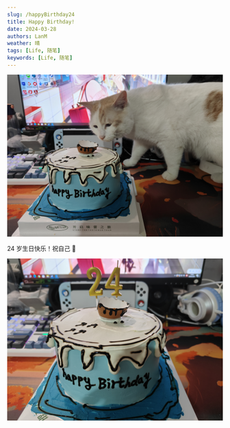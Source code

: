 ```yaml
---
slug: /happyBirthday24
title: Happy Birthday!
date: 2024-03-28
authors: LanM
weather: 晴
tags: [Life, 随笔]
keywords: [Life, 随笔]
---
```


![image](./img/cake1.jpg)

24 岁生日快乐！祝自己 🎉

<!-- truncate -->

![image](./img/cake2.jpg)

